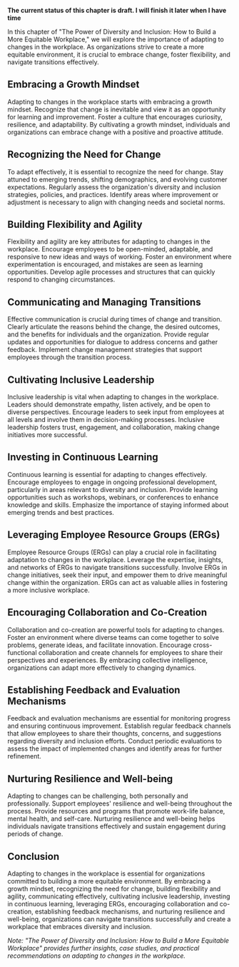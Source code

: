 **The current status of this chapter is draft. I will finish it later when I have time**

In this chapter of "The Power of Diversity and Inclusion: How to Build a More Equitable Workplace," we will explore the importance of adapting to changes in the workplace. As organizations strive to create a more equitable environment, it is crucial to embrace change, foster flexibility, and navigate transitions effectively.

Embracing a Growth Mindset
--------------------------

Adapting to changes in the workplace starts with embracing a growth mindset. Recognize that change is inevitable and view it as an opportunity for learning and improvement. Foster a culture that encourages curiosity, resilience, and adaptability. By cultivating a growth mindset, individuals and organizations can embrace change with a positive and proactive attitude.

Recognizing the Need for Change
-------------------------------

To adapt effectively, it is essential to recognize the need for change. Stay attuned to emerging trends, shifting demographics, and evolving customer expectations. Regularly assess the organization's diversity and inclusion strategies, policies, and practices. Identify areas where improvement or adjustment is necessary to align with changing needs and societal norms.

Building Flexibility and Agility
--------------------------------

Flexibility and agility are key attributes for adapting to changes in the workplace. Encourage employees to be open-minded, adaptable, and responsive to new ideas and ways of working. Foster an environment where experimentation is encouraged, and mistakes are seen as learning opportunities. Develop agile processes and structures that can quickly respond to changing circumstances.

Communicating and Managing Transitions
--------------------------------------

Effective communication is crucial during times of change and transition. Clearly articulate the reasons behind the change, the desired outcomes, and the benefits for individuals and the organization. Provide regular updates and opportunities for dialogue to address concerns and gather feedback. Implement change management strategies that support employees through the transition process.

Cultivating Inclusive Leadership
--------------------------------

Inclusive leadership is vital when adapting to changes in the workplace. Leaders should demonstrate empathy, listen actively, and be open to diverse perspectives. Encourage leaders to seek input from employees at all levels and involve them in decision-making processes. Inclusive leadership fosters trust, engagement, and collaboration, making change initiatives more successful.

Investing in Continuous Learning
--------------------------------

Continuous learning is essential for adapting to changes effectively. Encourage employees to engage in ongoing professional development, particularly in areas relevant to diversity and inclusion. Provide learning opportunities such as workshops, webinars, or conferences to enhance knowledge and skills. Emphasize the importance of staying informed about emerging trends and best practices.

Leveraging Employee Resource Groups (ERGs)
------------------------------------------

Employee Resource Groups (ERGs) can play a crucial role in facilitating adaptation to changes in the workplace. Leverage the expertise, insights, and networks of ERGs to navigate transitions successfully. Involve ERGs in change initiatives, seek their input, and empower them to drive meaningful change within the organization. ERGs can act as valuable allies in fostering a more inclusive workplace.

Encouraging Collaboration and Co-Creation
-----------------------------------------

Collaboration and co-creation are powerful tools for adapting to changes. Foster an environment where diverse teams can come together to solve problems, generate ideas, and facilitate innovation. Encourage cross-functional collaboration and create channels for employees to share their perspectives and experiences. By embracing collective intelligence, organizations can adapt more effectively to changing dynamics.

Establishing Feedback and Evaluation Mechanisms
-----------------------------------------------

Feedback and evaluation mechanisms are essential for monitoring progress and ensuring continuous improvement. Establish regular feedback channels that allow employees to share their thoughts, concerns, and suggestions regarding diversity and inclusion efforts. Conduct periodic evaluations to assess the impact of implemented changes and identify areas for further refinement.

Nurturing Resilience and Well-being
-----------------------------------

Adapting to changes can be challenging, both personally and professionally. Support employees' resilience and well-being throughout the process. Provide resources and programs that promote work-life balance, mental health, and self-care. Nurturing resilience and well-being helps individuals navigate transitions effectively and sustain engagement during periods of change.

Conclusion
----------

Adapting to changes in the workplace is essential for organizations committed to building a more equitable environment. By embracing a growth mindset, recognizing the need for change, building flexibility and agility, communicating effectively, cultivating inclusive leadership, investing in continuous learning, leveraging ERGs, encouraging collaboration and co-creation, establishing feedback mechanisms, and nurturing resilience and well-being, organizations can navigate transitions successfully and create a workplace that embraces diversity and inclusion.

*Note: "The Power of Diversity and Inclusion: How to Build a More Equitable Workplace" provides further insights, case studies, and practical recommendations on adapting to changes in the workplace.*
